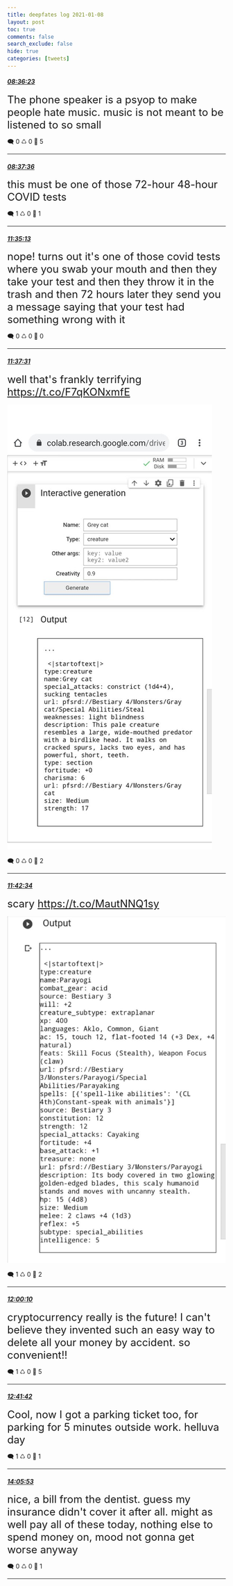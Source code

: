 ```yaml
---
title: deepfates log 2021-01-08
layout: post
toc: true
comments: false
search_exclude: false
hide: true
categories: [tweets]
---
```



#### <a href = "https://twitter.com/deepfates/status/1347567837309587458">*08:36:23*</a>

<font size="5">The phone speaker is a psyop to make people hate music. music is not meant to be listened to so small</font>



🗨️ 0 ♺ 0 🤍  5   

---
    
#### <a href = "https://twitter.com/deepfates/status/1347568144164868096">*08:37:36*</a>

<font size="5">this must be one of those 72-hour 48-hour COVID tests</font>



🗨️ 1 ♺ 0 🤍  1   

---
    
#### <a href = "https://twitter.com/deepfates/status/1347612840291491842">*11:35:13*</a>

<font size="5">nope! turns out it's one of those covid tests where you swab your mouth and then they take your test and then they throw it in the trash and then 72 hours later they send you a message saying that your test had something wrong with it</font>



🗨️ 0 ♺ 0 🤍  0   

---
    
#### <a href = "https://twitter.com/deepfates/status/1347613420200202241">*11:37:31*</a>

<font size="5">well that's frankly terrifying  https://t.co/F7qKONxmfE</font>

![image from twitter](/images/from_twitter/ErOvQk2U0AML1aB.jpg)


🗨️ 0 ♺ 0 🤍  2   

---
    
#### <a href = "https://twitter.com/deepfates/status/1347614690361315328">*11:42:34*</a>

<font size="5">scary  https://t.co/MautNNQ1sy</font>

![image from twitter](/images/from_twitter/ErOwamdUYAA9eHB.jpg)


🗨️ 1 ♺ 0 🤍  2   

---
    
#### <a href = "https://twitter.com/deepfates/status/1347619118732648450">*12:00:10*</a>

<font size="5">cryptocurrency really is the future! I can't believe they invented such an easy way to delete all your money by accident.   so convenient!!</font>



🗨️ 1 ♺ 0 🤍  5   

---
    
#### <a href = "https://twitter.com/deepfates/status/1347629574239109121">*12:41:42*</a>

<font size="5">Cool, now I got a parking ticket too, for parking for 5 minutes outside work. helluva day</font>



🗨️ 1 ♺ 0 🤍  1   

---
    
#### <a href = "https://twitter.com/deepfates/status/1347650756673892352">*14:05:53*</a>

<font size="5">nice, a bill from the dentist. guess my insurance didn't cover it after all. might as well pay all of these today, nothing else to spend money on, mood not gonna get worse anyway</font>



🗨️ 0 ♺ 0 🤍  1   

---
    
            

